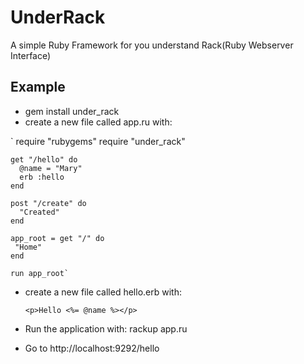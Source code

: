 # UnderRack

A simple Ruby Framework for you understand Rack(Ruby Webserver Interface)

## Example

* gem install under_rack
* create a new file called app.ru with:

`   require "rubygems"
    require "under_rack"

    get "/hello" do
      @name = "Mary"
      erb :hello
    end

    post "/create" do
      "Created"
    end

    app_root = get "/" do
     "Home"
    end

    run app_root`

* create a new file called hello.erb with:

    `<p>Hello <%= @name %></p>`

* Run the application with: rackup app.ru

* Go to http://localhost:9292/hello
